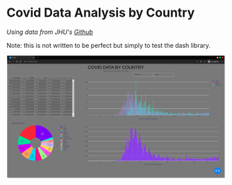 # Covid Data Analysis by Country

*Using data from JHU's [Github](https://github.com/CSSEGISandData/COVID-19/tree/master/csse_covid_19_data/csse_covid_19_time_series)*

Note: this is not written to be perfect but simply to test the dash library.

![dashboard](/assets/dashboard.png)
